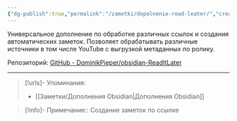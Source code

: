 ```yaml
---
{"dg-publish":true,"permalink":"/zametki/dopolnenie-read-leater/","created":"2024-07-08 22:31","updated":"2024-09-23T22:31:10+03:00"}
---
```


Универсальное дополнение по обработке различных ссылок и создания автоматических заметок. Позволяет обрабатывать различные источники в том числе YouTube с выгрузкой метаданных по ролику.

Репозиторий: [GitHub - DominikPieper/obsidian-ReadItLater](https://github.com/DominikPieper/obsidian-ReadItLater)

---
> [!urls]- Упоминания:
> - [[Заметки/Дополнения Obsidian\|Дополнения Obsidian]]

> [!info]-
> Примечание:: Создание заметок по ссылке